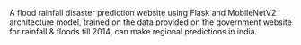 A flood rainfall disaster prediction website using Flask and MobileNetV2 architecture model, trained on the data provided on the government website for rainfall & floods till 2014, can make regional predictions in india.
